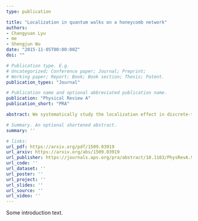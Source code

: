 ```yaml
---
type: publication

title: "Localization in quantum walks on a honeycomb network"
authors:
- Changyuan Lyu
- me
- Shengjun Wu
date: "2015-11-05T00:00:00Z"
doi: ""

# Publication type. E.g.
# Uncategorized; Conference paper; Journal; Preprint;
# Working paper; Report; Book; Book section; Thesis; Patent.
publication_types: "Journal"

# Publication name and optional abbreviated publication name.
publication: "Physical Review A"
publication_short: "PRA"

abstract: We systematically study the localization effect in discrete-time quantum walks on a honeycomb network and establish the mathematical framework. We focus on the Grover walk first and rigorously derive the limit form of the walker's state, showing it has a certain probability to be localized at the starting position. The relationship between localization and the initial coin state is concisely represented by a linear map. We also define and calculate the average probability of localization by generating random initial states. Further, coin operators varying with positions are considered and the sufficient condition for localization is discussed. We also similarly analyze another four-state Grover walk. Theoretical predictions are all in accord with numerical simulation results. Finally, our results are compared with previous works to demonstrate the unusual trapping effect of quantum walks on a honeycomb network, as well as the advantages of our method.

# Summary. An optional shortened abstract.
summary: ''

# links:
url_pdf: https://arxiv.org/pdf/1509.03919
url_arxiv: https://arxiv.org/abs/1509.03919
url_publisher: https://journals.aps.org/pra/abstract/10.1103/PhysRevA.92.052305
url_code: ''
url_dataset: ''
url_poster: ''
url_project: ''
url_slides: ''
url_source: ''
url_video: ''
---
```


Some introduction text.